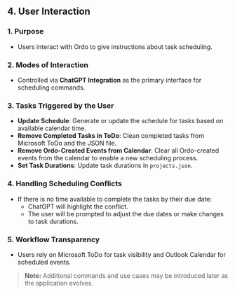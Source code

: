 ﻿## 4. User Interaction

### 1. Purpose
- Users interact with Ordo to give instructions about task scheduling.

### 2. Modes of Interaction
- Controlled via **ChatGPT Integration** as the primary interface for scheduling commands.

### 3. Tasks Triggered by the User
- **Update Schedule**: Generate or update the schedule for tasks based on available calendar time.
- **Remove Completed Tasks in ToDo**: Clean completed tasks from Microsoft ToDo and the JSON file.
- **Remove Ordo-Created Events from Calendar**: Clear all Ordo-created events from the calendar to enable a new scheduling process.
- **Set Task Durations**: Update task durations in `projects.json`.

### 4. Handling Scheduling Conflicts
- If there is no time available to complete the tasks by their due date:
  - ChatGPT will highlight the conflict.
  - The user will be prompted to adjust the due dates or make changes to task durations.

### 5. Workflow Transparency
- Users rely on Microsoft ToDo for task visibility and Outlook Calendar for scheduled events.

> **Note:** Additional commands and use cases may be introduced later as the application evolves.

